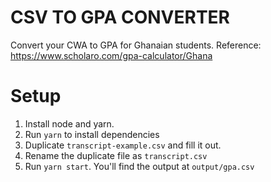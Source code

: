 # CSV TO GPA CONVERTER
Convert your CWA to GPA for Ghanaian students.
Reference: https://www.scholaro.com/gpa-calculator/Ghana

# Setup
1. Install node and yarn.
2. Run `yarn` to install dependencies
3. Duplicate `transcript-example.csv` and fill it out.
4. Rename the duplicate file as `transcript.csv`
5. Run `yarn start`. You'll find the output at `output/gpa.csv`